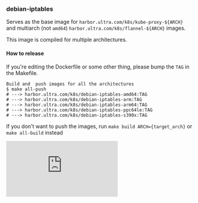 ### debian-iptables

Serves as the base image for `harbor.ultra.com/k8s/kube-proxy-${ARCH}` and multiarch (not `amd64`) `harbor.ultra.com/k8s/flannel-${ARCH}` images.

This image is compiled for multiple architectures.

#### How to release

If you're editing the Dockerfile or some other thing, please bump the `TAG` in the Makefile.

```console
Build and  push images for all the architectures
$ make all-push
# ---> harbor.ultra.com/k8s/debian-iptables-amd64:TAG
# ---> harbor.ultra.com/k8s/debian-iptables-arm:TAG
# ---> harbor.ultra.com/k8s/debian-iptables-arm64:TAG
# ---> harbor.ultra.com/k8s/debian-iptables-ppc64le:TAG
# ---> harbor.ultra.com/k8s/debian-iptables-s390x:TAG
```

If you don't want to push the images, run `make build ARCH={target_arch}` or `make all-build` instead


[![Analytics](https://kubernetes-site.appspot.com/UA-36037335-10/GitHub/build/debian-iptables/README.md?pixel)]()
